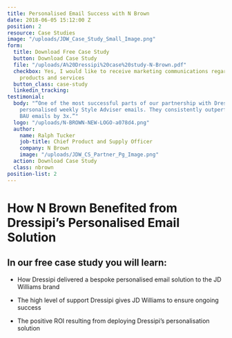 ```yaml
---
title: Personalised Email Success with N Brown
date: 2018-06-05 15:12:00 Z
position: 2
resource: Case Studies
image: "/uploads/JDW_Case_Study_Small_Image.png"
form:
  title: Download Free Case Study
  button: Download Case Study
  file: "/uploads/A%20Dressipi%20case%20study-N-Brown.pdf"
  checkbox: Yes, I would like to receive marketing communications regarding Dressipi
    products and services
  button_class: case-study
  linkedin_tracking: 
testimonial:
  body: "“One of the most successful parts of our partnership with Dressipi is the
    personalised weekly Style Adviser emails. They consistently outperform our own
    BAU emails by 3x.”"
  logo: "/uploads/N-BROWN-NEW-LOGO-a078d4.png"
  author:
    name: Ralph Tucker
    job-title: Chief Product and Supply Officer
    company: N Brown
    image: "/uploads/JDW_CS_Partner_Pg_Image.png"
  action: Download Case Study
  class: nbrown
position-list: 2
---
```


# How N Brown Benefited from Dressipi’s Personalised Email Solution

## In our free case study you will learn:

- How Dressipi delivered a bespoke personalised email solution to the JD Williams brand

- The high level of support Dressipi gives JD Williams to ensure ongoing success

- The positive ROI resulting from deploying Dressipi’s personalisation solution
